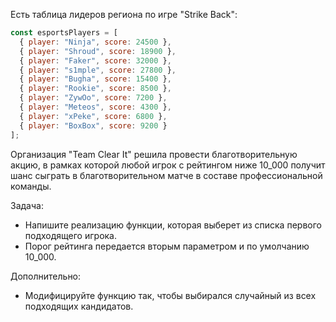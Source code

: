Есть таблица лидеров региона по игре "Strike Back":

```javascript
const esportsPlayers = [
  { player: "Ninja", score: 24500 },
  { player: "Shroud", score: 18900 },
  { player: "Faker", score: 32000 },
  { player: "s1mple", score: 27800 },
  { player: "Bugha", score: 15400 },
  { player: "Rookie", score: 8500 },
  { player: "ZywOo", score: 7200 },
  { player: "Meteos", score: 4300 },
  { player: "xPeke", score: 6800 },
  { player: "BoxBox", score: 9200 }
];
```

Организация "Team Clear It" решила провести благотворительную акцию, в рамках которой любой игрок с рейтингом ниже 10_000 получит шанс сыграть в благотворительном матче в составе профессиональной команды.

Задача:

* Напишите реализацию функции, которая выберет из списка первого подходящего игрока.
* Порог рейтинга передается вторым параметром и по умолчанию 10_000.

Дополнительно:

* Модифицируйте функцию так, чтобы выбирался случайный из всех подходящих кандидатов.